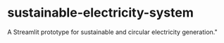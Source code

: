 # sustainable-electricity-system
A Streamlit prototype for sustainable and circular electricity generation."
